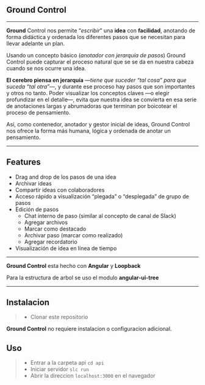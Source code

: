 Ground Control
--------------
--------------
**Ground** Control nos permite “*escribir*” una **idea** con **facilidad**, anotando de forma didáctica y ordenada los diferentes pasos que se necesitan para llevar adelante un plan.

Usando un concepto básico (*anotador con jerarquía de pasos*) Ground Control puede capturar el proceso natural que se se da en nuestra cabeza cuando se nos ocurre una idea.

**El cerebro piensa en jerarquía** —*tiene que suceder “tal cosa” para que suceda “tal otra”*—, y durante ese proceso hay pasos que son importantes y otros no tanto. Poder visualizar los conceptos claves —o elegir profundizar en el detalle—, evita que nuestra idea se convierta en esa serie de anotaciones largas y abrumadoras que terminan por boicotear el proceso de pensamiento.

Así, como contenedor, anotador y gestor inicial de ideas, Ground Control nos ofrece la forma más humana, lógica y ordenada de anotar un pensamiento.


----------

Features
-----------
- Drag and drop de los pasos de una idea
- Archivar ideas
- Compartir ideas con colaboradores
- Acceso rápido a visualización “plegada” o “desplegada” de grupo de pasos
- Edición de pasos
	- Chat interno de paso (similar al concepto de canal de Slack)
	- Agregar archivos
	- Marcar como destacado
	- Archivar paso (marcar como realizado)
	- Agregar recordatorio
- Visualización de idea en línea de tiempo


----------
**Ground Control** esta hecho con **Angular** y **Loopback**

Para la estructura de arbol se uso el modulo **angular-ui-tree**


----------
Instalacion
------------------------------------------------



> - Clonar este repositorio

**Ground Control** no requiere instalacion o configuracion adicional.


Uso
------------------------------------------------
> - Entrar a la carpeta api     `cd api`
> - Iniciar servidor  `slc run`  
> - Abrir la direccion `localhost:3000` en el navegador

